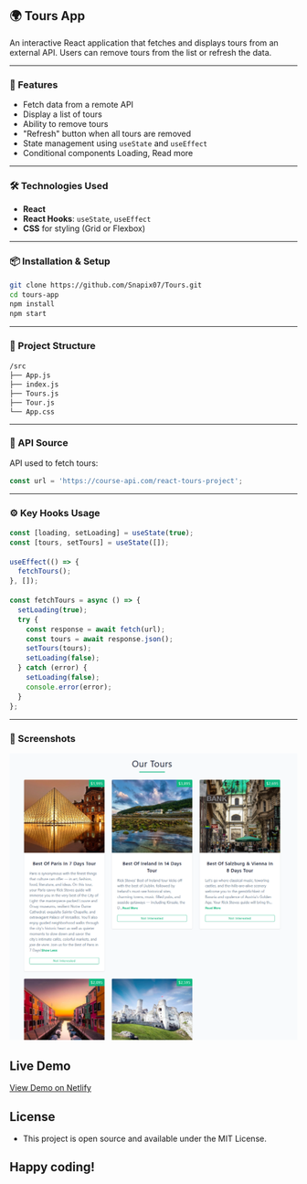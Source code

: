 ## 🌍 Tours App

An interactive React application that fetches and displays tours from an external API. Users can remove tours from the list or refresh the data.

---

### 🚀 Features

- Fetch data from a remote API  
- Display a list of tours  
- Ability to remove tours  
- "Refresh" button when all tours are removed  
- State management using `useState` and `useEffect`
- Conditional components Loading, Read more

---

### 🛠️ Technologies Used

- **React**
- **React Hooks**: `useState`, `useEffect`
- **CSS** for styling (Grid or Flexbox)

---

### 📦 Installation & Setup

```bash
git clone https://github.com/Snapix07/Tours.git
cd tours-app
npm install
npm start
```

---

### 📁 Project Structure

```
/src
├── App.js
├── index.js
├── Tours.js
├── Tour.js
└── App.css
```

---

### 🔗 API Source

API used to fetch tours:

```js
const url = 'https://course-api.com/react-tours-project';
```

---

### ⚙️ Key Hooks Usage

```js
const [loading, setLoading] = useState(true);
const [tours, setTours] = useState([]);

useEffect(() => {
  fetchTours();
}, []);

const fetchTours = async () => {
  setLoading(true);
  try {
    const response = await fetch(url);
    const tours = await response.json();
    setTours(tours);
    setLoading(false);
  } catch (error) {
    setLoading(false);
    console.error(error);
  }
};
```

---

### 📸 Screenshots

![alt text](image.png)

## Live Demo
[View Demo on Netlify](https://snapixtours.netlify.app/)

## License
- This project is open source and available under the MIT License.

## Happy coding!

